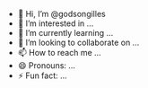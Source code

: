 - 👋 Hi, I’m @godsongilles
- 👀 I’m interested in ...
- 🌱 I’m currently learning ...
- 💞️ I’m looking to collaborate on ...
- 📫 How to reach me ...
- 😄 Pronouns: ...
- ⚡ Fun fact: ...

<!---
godsongilles/godsongilles is a ✨ special ✨ repository because its `README.md` (this file) appears on your GitHub profile.
You can click the Preview link to take a look at your changes.
--->
